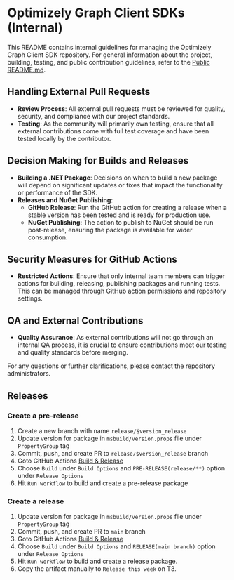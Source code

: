 # Optimizely Graph Client SDKs (Internal)

This README contains internal guidelines for managing the Optimizely Graph Client SDK repository. For general information about the project, building, testing, and public contribution guidelines, refer to the [Public README.md](https://github.com/episerver/graph-net-sdk).

## Handling External Pull Requests

- **Review Process**: All external pull requests must be reviewed for quality, security, and compliance with our project standards.
- **Testing**: As the community will primarily own testing, ensure that all external contributions come with full test coverage and have been tested locally by the contributor.

## Decision Making for Builds and Releases

- **Building a .NET Package**: Decisions on when to build a new package will depend on significant updates or fixes that impact the functionality or performance of the SDK.
- **Releases and NuGet Publishing**:
  - **GitHub Release**: Run the GitHub action for creating a release when a stable version has been tested and is ready for production use.
  - **NuGet Publishing**: The action to publish to NuGet should be run post-release, ensuring the package is available for wider consumption.

## Security Measures for GitHub Actions

- **Restricted Actions**: Ensure that only internal team members can trigger actions for building, releasing, publishing packages and running tests. This can be managed through GitHub action permissions and repository settings.

## QA and External Contributions

- **Quality Assurance**: As external contributions will not go through an internal QA process, it is crucial to ensure contributions meet our testing and quality standards before merging.

For any questions or further clarifications, please contact the repository administrators.

## Releases

### Create a pre-release

 1. Create a new branch with name `release/$version_release`
 2. Update version for package in `msbuild/version.props` file under `PropertyGroup` tag
 3. Commit, push, and create PR to `release/$version_release` branch
 4. Goto GitHub Actions [Build & Release](https://github.com/episerver/graph-net-sdk/actions/workflows/createRelease.yml)
 5. Choose `Build` under `Build Options` and `PRE-RELEASE(release/**)` option under `Release Options`
 6. Hit `Run workflow` to build and create a pre-release package

### Create a release

 1. Update version for package in `msbuild/version.props` file under `PropertyGroup` tag
 2. Commit, push, and create PR to `main` branch
 3. Goto GitHub Actions [Build & Release](https://github.com/episerver/graph-net-sdk/actions/workflows/createRelease.yml)
 4. Choose `Build` under `Build Options` and `RELEASE(main branch)` option under `Release Options`
 5. Hit `Run workflow` to build and create a release package.
 6. Copy the artifact manually to `Release this week` on T3.
